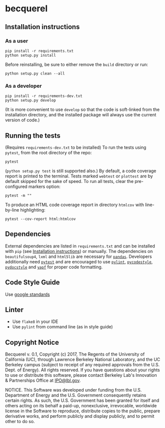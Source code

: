 # becquerel

## Installation instructions

### As a user

```
pip install -r requirements.txt
python setup.py install
```

Before reinstalling, be sure to either remove the ```build``` directory
or run:

```
python setup.py clean --all
```

### As a developer

```
pip install -r requirements-dev.txt
python setup.py develop
```

(It is more convenient to use `develop` so that the code is soft-linked
from the installation directory, and the installed package will always use
the current version of code.)

## Running the tests

(Requires `requirements-dev.txt` to be installed)
To run the tests using `pytest`, from the root directory of the repo:

```
pytest
```

(`python setup.py test` is still supported also.)
By default, a code coverage report is printed to the terminal.
Tests marked `webtest` or `plottest` are by default skipped for the sake of
speed. To run all tests, clear the pre-configured markers option:

```
pytest -m ""
```

To produce an HTML code coverage report in directory `htmlcov`
with line-by-line highlighting:

```
pytest --cov-report html:htmlcov
```

## Dependencies

External dependencies are listed in `requirements.txt` and can be installed
with `pip` (see [Installation instructions][0]) or manually. The dependencies
on `beautifulsoup4`, `lxml` and `html5lib` are necessary for [`pandas`][1]. 
Developers additionally need [`pytest`][2] and are encouraged to use 
[`pylint`][3], [`pycodestyle`][4], [`pydocstyle`][5] and [`yapf`][6] for
proper code formatting.

[0]: #installation-instructions
[1]: https://pandas.pydata.org/pandas-docs/stable/install.html#dependencies
[2]: https://docs.pytest.org
[3]: https://pylint.readthedocs.io
[4]: http://pycodestyle.pycqa.org
[5]: http://www.pydocstyle.org
[6]: https://github.com/google/yapf

## Code Style Guide

Use [google standards](https://google.github.io/styleguide/pyguide.html)

## Linter

* Use `flake8` in your IDE
* Use `pylint` from command line (as in style guide)

## Copyright Notice
Becquerel v. 0.1, Copyright (c) 2017, The Regents of the University of
California (UC), through Lawrence Berkeley National Laboratory, and the UC
Berkeley campus (subject to receipt of any required approvals from the U.S.
Dept. of Energy). All rights reserved. If you have questions about your rights
to use or distribute this software, please contact Berkeley Lab's Innovation &
Partnerships Office at  IPO@lbl.gov.

NOTICE.  This Software was developed under funding from the U.S. Department of
Energy and the U.S. Government consequently retains certain rights.  As such,
the U.S. Government has been granted for itself and others acting on its
behalf a paid-up, nonexclusive, irrevocable, worldwide license in the Software
to reproduce, distribute copies to the public, prepare derivative works, and
perform publicly and display publicly, and to permit other to do so.
